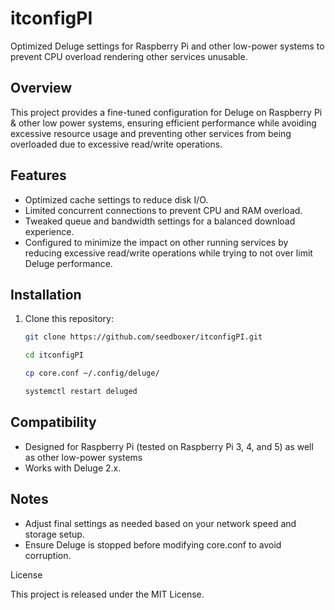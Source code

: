 # itconfigPI

Optimized Deluge settings for Raspberry Pi and other low-power systems to prevent CPU overload rendering other services unusable.

## Overview
This project provides a fine-tuned configuration for Deluge on Raspberry Pi & other low power systems, ensuring efficient performance while avoiding excessive resource usage and preventing other services from being overloaded due to excessive read/write operations.

## Features
- Optimized cache settings to reduce disk I/O.
- Limited concurrent connections to prevent CPU and RAM overload.
- Tweaked queue and bandwidth settings for a balanced download experience.
- Configured to minimize the impact on other running services by reducing excessive read/write operations while trying to not over limit Deluge performance.

## Installation
1. Clone this repository:
   ```sh
   git clone https://github.com/seedboxer/itconfigPI.git

   cd itconfigPI

   cp core.conf ~/.config/deluge/

   systemctl restart deluged

## Compatibility

- Designed for Raspberry Pi (tested on Raspberry Pi 3, 4, and 5) as well as other low-power systems
- Works with Deluge 2.x.

## Notes

- Adjust final settings as needed based on your network speed and storage setup.
- Ensure Deluge is stopped before modifying core.conf to avoid corruption.

License

This project is released under the MIT License.
